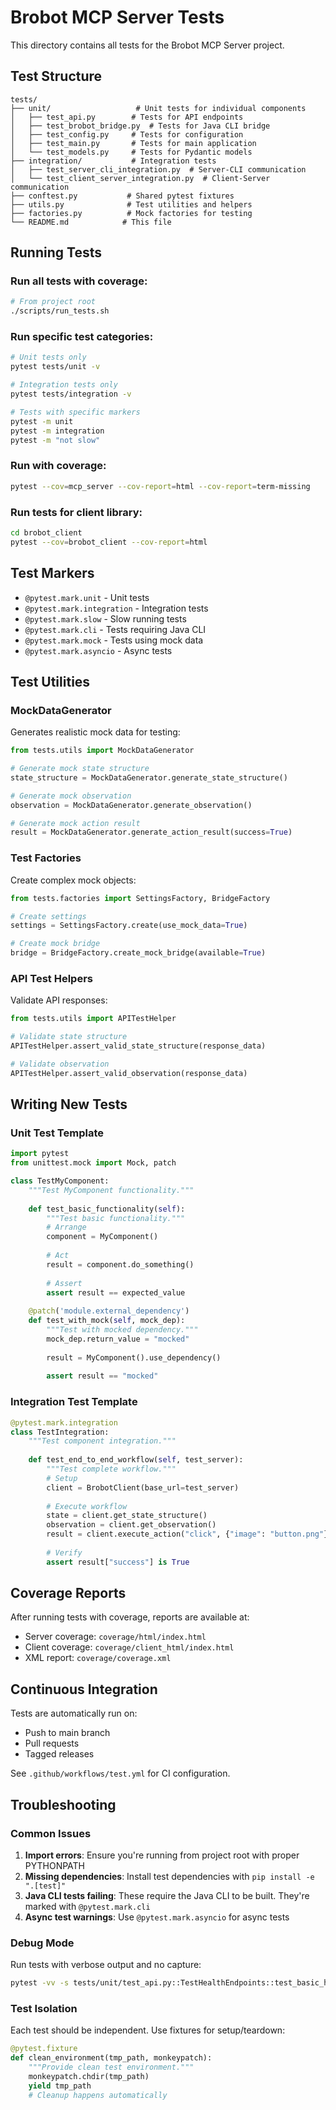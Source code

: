 # Brobot MCP Server Tests

This directory contains all tests for the Brobot MCP Server project.

## Test Structure

```
tests/
├── unit/                   # Unit tests for individual components
│   ├── test_api.py        # Tests for API endpoints
│   ├── test_brobot_bridge.py  # Tests for Java CLI bridge
│   ├── test_config.py     # Tests for configuration
│   ├── test_main.py       # Tests for main application
│   └── test_models.py     # Tests for Pydantic models
├── integration/           # Integration tests
│   ├── test_server_cli_integration.py  # Server-CLI communication
│   └── test_client_server_integration.py  # Client-Server communication
├── conftest.py           # Shared pytest fixtures
├── utils.py              # Test utilities and helpers
├── factories.py          # Mock factories for testing
└── README.md            # This file
```

## Running Tests

### Run all tests with coverage:
```bash
# From project root
./scripts/run_tests.sh
```

### Run specific test categories:
```bash
# Unit tests only
pytest tests/unit -v

# Integration tests only
pytest tests/integration -v

# Tests with specific markers
pytest -m unit
pytest -m integration
pytest -m "not slow"
```

### Run with coverage:
```bash
pytest --cov=mcp_server --cov-report=html --cov-report=term-missing
```

### Run tests for client library:
```bash
cd brobot_client
pytest --cov=brobot_client --cov-report=html
```

## Test Markers

- `@pytest.mark.unit` - Unit tests
- `@pytest.mark.integration` - Integration tests
- `@pytest.mark.slow` - Slow running tests
- `@pytest.mark.cli` - Tests requiring Java CLI
- `@pytest.mark.mock` - Tests using mock data
- `@pytest.mark.asyncio` - Async tests

## Test Utilities

### MockDataGenerator
Generates realistic mock data for testing:
```python
from tests.utils import MockDataGenerator

# Generate mock state structure
state_structure = MockDataGenerator.generate_state_structure()

# Generate mock observation
observation = MockDataGenerator.generate_observation()

# Generate mock action result
result = MockDataGenerator.generate_action_result(success=True)
```

### Test Factories
Create complex mock objects:
```python
from tests.factories import SettingsFactory, BridgeFactory

# Create settings
settings = SettingsFactory.create(use_mock_data=True)

# Create mock bridge
bridge = BridgeFactory.create_mock_bridge(available=True)
```

### API Test Helpers
Validate API responses:
```python
from tests.utils import APITestHelper

# Validate state structure
APITestHelper.assert_valid_state_structure(response_data)

# Validate observation
APITestHelper.assert_valid_observation(response_data)
```

## Writing New Tests

### Unit Test Template
```python
import pytest
from unittest.mock import Mock, patch

class TestMyComponent:
    """Test MyComponent functionality."""
    
    def test_basic_functionality(self):
        """Test basic functionality."""
        # Arrange
        component = MyComponent()
        
        # Act
        result = component.do_something()
        
        # Assert
        assert result == expected_value
    
    @patch('module.external_dependency')
    def test_with_mock(self, mock_dep):
        """Test with mocked dependency."""
        mock_dep.return_value = "mocked"
        
        result = MyComponent().use_dependency()
        
        assert result == "mocked"
```

### Integration Test Template
```python
@pytest.mark.integration
class TestIntegration:
    """Test component integration."""
    
    def test_end_to_end_workflow(self, test_server):
        """Test complete workflow."""
        # Setup
        client = BrobotClient(base_url=test_server)
        
        # Execute workflow
        state = client.get_state_structure()
        observation = client.get_observation()
        result = client.execute_action("click", {"image": "button.png"})
        
        # Verify
        assert result["success"] is True
```

## Coverage Reports

After running tests with coverage, reports are available at:
- Server coverage: `coverage/html/index.html`
- Client coverage: `coverage/client_html/index.html`
- XML report: `coverage/coverage.xml`

## Continuous Integration

Tests are automatically run on:
- Push to main branch
- Pull requests
- Tagged releases

See `.github/workflows/test.yml` for CI configuration.

## Troubleshooting

### Common Issues

1. **Import errors**: Ensure you're running from project root with proper PYTHONPATH
2. **Missing dependencies**: Install test dependencies with `pip install -e ".[test]"`
3. **Java CLI tests failing**: These require the Java CLI to be built. They're marked with `@pytest.mark.cli`
4. **Async test warnings**: Use `@pytest.mark.asyncio` for async tests

### Debug Mode

Run tests with verbose output and no capture:
```bash
pytest -vv -s tests/unit/test_api.py::TestHealthEndpoints::test_basic_health_endpoint
```

### Test Isolation

Each test should be independent. Use fixtures for setup/teardown:
```python
@pytest.fixture
def clean_environment(tmp_path, monkeypatch):
    """Provide clean test environment."""
    monkeypatch.chdir(tmp_path)
    yield tmp_path
    # Cleanup happens automatically
```